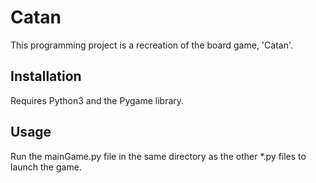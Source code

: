 # Catan
This programming project is a recreation of the board game, 'Catan'.

## Installation
Requires Python3 and the Pygame library.

## Usage
Run the mainGame.py file in the same directory as the other \*.py files to launch the game.
